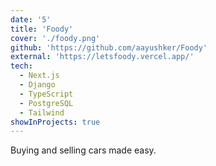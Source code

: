 ```yaml
---
date: '5'
title: 'Foody'
cover: './foody.png'
github: 'https://github.com/aayushker/Foody'
external: 'https://letsfoody.vercel.app/'
tech:
  - Next.js
  - Django
  - TypeScript
  - PostgreSQL
  - Tailwind
showInProjects: true
---
```


Buying and selling cars made easy.